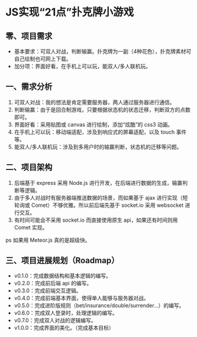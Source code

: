 # JS实现“21点”扑克牌小游戏
## 零、项目需求
* 基本要求：可双人对战，判断输赢。扑克牌为一副（4种花色），扑克牌素材可自己绘制也可网上下载。
* 加分项：界面好看，在手机上可以玩，能双人/多人联机玩。

## 一、需求分析
1. 可双人对战：我的想法是肯定需要服务器，两人通过服务器进行通信。
2. 判断输赢：由于是回合制游戏，只要根据状态机的状态迁移，判断双方的点数即可。
3. 界面好看：采用贴图或 canvas 进行绘制，添加“炫酷”的 css3 动画。
4. 在手机上可以玩：移动端适配，涉及到响应式的屏幕适配，以及 touch 事件等。
5. 能双人/多人联机玩：涉及到多用户时的输赢判断，状态机的迁移等问题。

## 二、项目架构
1. 后端基于 express 采用 Node.js 进行开发，在后端进行数据的生成，输赢判断等逻辑。
2. 由于多人对战时有服务器端推送数据的场景，而如果基于 ajax 进行实现（短轮询或 Comet）不够优雅。所以前后端先基于 socket.io 采用 websocket 进行交互。
3. 有时间可能会不采用 socket.io 而直接使用原生 api，如果还有时间则用 Comet 实现。

ps 如果用 Meteor.js 真的是超级快。

## 三、项目进展规划（Roadmap）
* v0.1.0：完成数据结构和基本逻辑的编写。
* v0.2.0：完成前后端 api 的编写。
* v0.3.0：完成前端交互逻辑。
* v0.4.0：完成前端基本界面，使得单人能够与服务器对战。
* v0.5.0：完成进阶版规则（bet/insurance/double/surrender...）的编写。
* v0.6.0：完成双人登录时，处理逻辑的编写。
* v0.7.0：完成双人对战的逻辑编写。
* v1.0.0：完成界面的美化。（完成基本目标）

